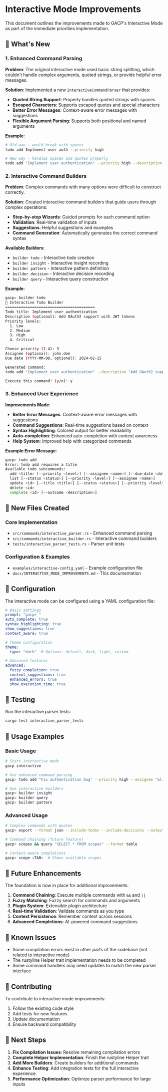 # Interactive Mode Improvements

This document outlines the improvements made to GACP's Interactive Mode as part of the immediate priorities implementation.

## 🚀 What's New

### 1. Enhanced Command Parsing

**Problem**: The original interactive mode used basic string splitting, which couldn't handle complex arguments, quoted strings, or provide helpful error messages.

**Solution**: Implemented a new `InteractiveCommandParser` that provides:

- **Quoted String Support**: Properly handles quoted strings with spaces
- **Escaped Characters**: Supports escaped quotes and special characters
- **Better Error Messages**: Context-aware error messages with suggestions
- **Flexible Argument Parsing**: Supports both positional and named arguments

**Example**:
```bash
# Old way - would break with spaces
todo add Implement user auth --priority high

# New way - handles spaces and quotes properly
todo add "Implement user authentication" --priority high --description "Add OAuth2 support"
```

### 2. Interactive Command Builders

**Problem**: Complex commands with many options were difficult to construct correctly.

**Solution**: Created interactive command builders that guide users through complex operations:

- **Step-by-step Wizards**: Guided prompts for each command option
- **Validation**: Real-time validation of inputs
- **Suggestions**: Helpful suggestions and examples
- **Command Generation**: Automatically generates the correct command syntax

**Available Builders**:
- `builder todo` - Interactive todo creation
- `builder insight` - Interactive insight recording
- `builder pattern` - Interactive pattern definition
- `builder decision` - Interactive decision recording
- `builder query` - Interactive query construction

**Example**:
```bash
gacp> builder todo
📝 Interactive Todo Builder
========================================
Todo title: Implement user authentication
Description (optional): Add OAuth2 support with JWT tokens
Priority levels:
  1. Low
  2. Medium
  3. High
  4. Critical

Choose priority (1-4): 3
Assignee (optional): john.doe
Due date (YYYY-MM-DD, optional): 2024-02-15

Generated command:
todo add "Implement user authentication" --description "Add OAuth2 support with JWT tokens" --priority high --assignee "john.doe" --due-date "2024-02-15"

Execute this command? (y/n): y
```

### 3. Enhanced User Experience

**Improvements Made**:

- **Better Error Messages**: Context-aware error messages with suggestions
- **Command Suggestions**: Real-time suggestions based on context
- **Syntax Highlighting**: Colored output for better readability
- **Auto-completion**: Enhanced auto-completion with context awareness
- **Help System**: Improved help with categorized commands

**Example Error Message**:
```bash
gacp> todo add
Error: todo add requires a title
Available todo subcommands:
  add <title> [--priority <level>] [--assignee <name>] [--due-date <date>]
  list [--status <status>] [--priority <level>] [--assignee <name>]
  update <id> [--title <title>] [--status <status>] [--priority <level>]
  delete <id>
  complete <id> [--outcome <description>]
```

## 📁 New Files Created

### Core Implementation
- `src/commands/interactive_parser.rs` - Enhanced command parsing
- `src/commands/interactive_builder.rs` - Interactive command builders
- `tests/interactive_parser_tests.rs` - Parser unit tests

### Configuration & Examples
- `examples/interactive-config.yaml` - Example configuration file
- `docs/INTERACTIVE_MODE_IMPROVEMENTS.md` - This documentation

## 🔧 Configuration

The interactive mode can be configured using a YAML configuration file:

```yaml
# Basic settings
prompt: "gacp> "
auto_complete: true
syntax_highlighting: true
show_suggestions: true
context_aware: true

# Theme configuration
theme:
  type: "dark"  # Options: default, dark, light, custom

# Advanced features
advanced:
  fuzzy_completion: true
  context_suggestions: true
  enhanced_errors: true
  show_execution_time: true
```

## 🧪 Testing

Run the interactive parser tests:

```bash
cargo test interactive_parser_tests
```

## 🚀 Usage Examples

### Basic Usage
```bash
# Start interactive mode
gacp interactive

# Use enhanced command parsing
gacp> todo add "Fix authentication bug" --priority high --assignee "alice"

# Use interactive builders
gacp> builder insight
gacp> builder query
gacp> builder pattern
```

### Advanced Usage
```bash
# Complex commands with quotes
gacp> export --format json --include-todos --include-decisions --output-file "export.json"

# Command chaining (future feature)
gacp> scopes && query "SELECT * FROM scopes" --format table

# Context-aware completions
gacp> scope <TAB>  # Shows available scopes
```

## 🔮 Future Enhancements

The foundation is now in place for additional improvements:

1. **Command Chaining**: Execute multiple commands with `&&` and `||`
2. **Fuzzy Matching**: Fuzzy search for commands and arguments
3. **Plugin System**: Extensible plugin architecture
4. **Real-time Validation**: Validate commands as you type
5. **Context Persistence**: Remember context across sessions
6. **Advanced Completions**: AI-powered command suggestions

## 🐛 Known Issues

- Some compilation errors exist in other parts of the codebase (not related to interactive mode)
- The rustyline Helper trait implementation needs to be completed
- Some command handlers may need updates to match the new parser interface

## 📝 Contributing

To contribute to interactive mode improvements:

1. Follow the existing code style
2. Add tests for new features
3. Update documentation
4. Ensure backward compatibility

## 🎯 Next Steps

1. **Fix Compilation Issues**: Resolve remaining compilation errors
2. **Complete Helper Implementation**: Finish the rustyline Helper trait
3. **Add More Builders**: Create builders for additional commands
4. **Enhance Testing**: Add integration tests for the full interactive experience
5. **Performance Optimization**: Optimize parser performance for large inputs 